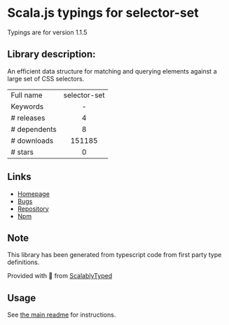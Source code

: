 
# Scala.js typings for selector-set

Typings are for version 1.1.5

## Library description:
An efficient data structure for matching and querying elements against a large set of CSS selectors.

|                    |                 |
| ------------------ | :-------------: |
| Full name          | selector-set |
| Keywords           | - |
| # releases         | 4 |
| # dependents       | 8 |
| # downloads        | 151185 |
| # stars            | 0 |

## Links
- [Homepage](https://github.com/josh/selector-set#readme)
- [Bugs](https://github.com/josh/selector-set/issues)
- [Repository](https://github.com/josh/selector-set)
- [Npm](https://www.npmjs.com/package/selector-set)
    


## Note
This library has been generated from typescript code from first party type definitions.

Provided with :purple_heart: from [ScalablyTyped](https://github.com/oyvindberg/ScalablyTyped)

## Usage
See [the main readme](../../readme.md) for instructions.


